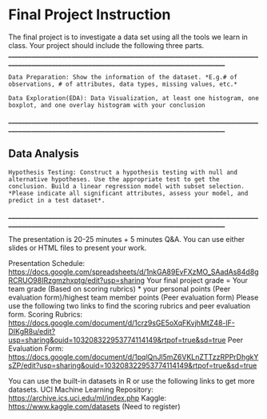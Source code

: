 # Final Project Instruction

The final project is to investigate a data set using all the tools we learn in class. Your project should include the following three parts.
**____________________________________________________________________________________________________________________________________________**

`Data Preparation: Show the information of the dataset. *E.g.# of observations, # of attributes, data types, missing values, etc.*`

`Data Exploration(EDA): Data Visualization, at least one histogram, one boxplot, and one overlay histogram with your conclusion`

**____________________________________________________________________________________________________________________________________________**

## Data Analysis

`Hypothesis Testing: Construct a hypothesis testing with null and alternative hypotheses. Use the appropriate test to get the conclusion. Build a linear regression model with subset selection. *Please indicate all significant attributes, assess your model, and predict in a test dataset*.`

**____________________________________________________________________________________________________________________________________________**

The presentation is 20-25 minutes + 5 minutes Q&A. You can use either slides or HTML files to present your work.

Presentation Schedule: https://docs.google.com/spreadsheets/d/1nkGA89EvFXzMO_SAadAs84d8gRCRUO98IRzgmzhxptg/edit?usp=sharing
Your final project grade = Your team grade (Based on scoring rubrics) * your personal points (Peer evaluation form)/highest team member points (Peer evaluation form)
Please use the following two links to find the scoring rubrics and peer evaluation form.
Scoring Rubrics: https://docs.google.com/document/d/1crz9sGE5oXqFKvjhMtZ48-lF-DIKgR8u/edit?usp=sharing&ouid=103208322953774114149&rtpof=true&sd=true
Peer Evaluation Form: https://docs.google.com/document/d/1pqlQnJl5mZ6VKLnZTTzzRPPrDhgkYsZP/edit?usp=sharing&ouid=103208322953774114149&rtpof=true&sd=true

You can use the built-in datasets in R or use the following links to get more datasets.
UCI Machine Learning Repository: https://archive.ics.uci.edu/ml/index.php
Kaggle: https://www.kaggle.com/datasets (Need to register)